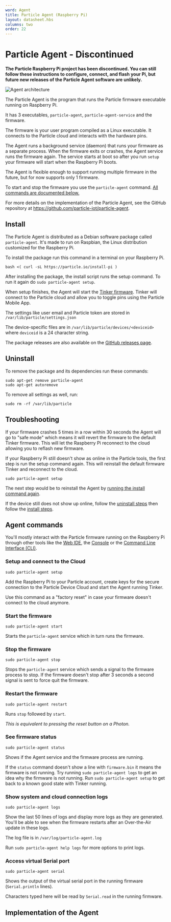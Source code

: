 ```yaml
---
word: Agent
title: Particle Agent (Raspberry Pi)
layout: datasheet.hbs
columns: two
order: 22
---
```


# Particle Agent - Discontinued

**The Particle Raspberry Pi project has been discontinued. You can still follow these instructions to configure, connect, and flash your Pi, but future new releases of the Particle Agent software are unlikely.**

![Agent architecture](/assets/images/particle-agent-architecture.png)

The Particle Agent is the program that runs the Particle firmware
executable running on Raspberry Pi.

It has 3 executables, `particle-agent`, `particle-agent-service` and
the firmware.

The firmware is your user program compiled as a Linux executable. It
connects to the Particle cloud and interacts with the hardware pins.

The Agent runs a background service (daemon) that runs your firmware as
a separate process. When the firmware exits or crashes, the Agent
service runs the firmware again. The service starts at boot so after you
run `setup` your firmware will start when the Raspberry Pi boots.

The Agent is flexible enough to support running multiple firmware in the
future, but for now supports only 1 firmware.

To start and stop the firmware you use the `particle-agent` command.
[All commands are documented below.](#agent-commands)

For more details on the implementation of the Particle Agent, see the
GitHub repository at <https://github.com/particle-iot/particle-agent>.


## Install

The Particle Agent is distributed as a Debian software package called
`particle-agent`. It's made to run on Raspbian, the Linux distribution
customized for the Raspberry Pi.

To install the package run this command in a
terminal on your Raspberry Pi.

```
bash <( curl -sL https://particle.io/install-pi )
```

After installing the package, the install script runs the setup command.
To run it again do `sudo particle-agent setup`.

When setup finishes, the Agent will start the [Tinker
firmware](/guide/getting-started/tinker/).
Tinker will connect to the Particle cloud and allow you to toggle pins
using the Particle Mobile App.

The settings like user email and Particle token are stored in
`/var/lib/particle/settings.json`

The device-specific files are in `/var/lib/particle/devices/<deviceid>`
where `deviceid` is a 24 character string.

The package releases are also available on the [GitHub releases page](https://github.com/particle-iot/particle-agent/releases).

## Uninstall

To remove the package and its dependencies run these
commands:
```
sudo apt-get remove particle-agent
sudo apt-get autoremove
```

To remove all settings as well, run:
```
sudo rm -rf /var/lib/particle
```

## Troubleshooting

If your firmware crashes 5 times in a row within 30 seconds the Agent
will go to "safe mode" which means it will revert the firmware to the
default Tinker firmware. This will let the Raspberry Pi reconnect
to the cloud allowing you to reflash new firmware.

If your Raspberry Pi still doesn't show as online in the Particle tools,
the first step is run the setup command again.  This will reinstall
the default firmware Tinker and reconnect to the cloud.

```
sudo particle-agent setup
```

The next step would be to reinstall the Agent by
[running the install command again](#install).

If the device still does not show up online, follow the [uninstall
steps](#uninstall) then follow the [install steps](#install).

## Agent commands

You'll mostly interact with the Particle firmware running on the
Raspberry Pi through other tools like the [Web IDE](/guide/getting-started/build), the [Console](/guide/tools-and-features/console/) or the [Command Line Interface (CLI)](/guide/tools-and-features/cli).

### Setup and connect to the Cloud

```
sudo particle-agent setup
```

Add the Raspberry Pi to your Particle account, create keys for the
secure connection to the Particle Device Cloud and start the Agent running Tinker.

Use this command as a "factory reset" in case your firmware doesn't
connect to the cloud anymore.

### Start the firmware

```
sudo particle-agent start
```

Starts the `particle-agent` service which in turn runs the
firmware.

### Stop the firmware

```
sudo particle-agent stop
```

Stops the `particle-agent` service which sends a signal to the
firmware process to stop. If the firmware doesn't stop after 3 seconds a
second signal is sent to force quit the firmware.

### Restart the firmware

```
sudo particle-agent restart
```

Runs `stop` followed by `start`.

_This is equivalent to pressing the reset button on a Photon._

### See firmware status

```
sudo particle-agent status
```

Shows if the Agent service and the firmware process are running.

If the `status` command doesn't show a line with `firmware.bin` it means
the firmware is not running. Try running `sudo particle-agent logs` to
get an idea why the firmware is not running. Run `sudo particle-agent
setup` to get back to a known good state with Tinker running.

### Show system and cloud connection logs

```
sudo particle-agent logs
```

Show the last 50 lines of logs and display more logs as they
are generated. You'll be able to see when the firmware restarts after an
Over-the-Air update in these logs.

The log file is in `/var/log/particle-agent.log`

Run `sudo particle-agent help logs` for more options to print logs.

### Access virtual Serial port

```
sudo particle-agent serial
```

Shows the output of the virtual serial port in the running firmware
(`Serial.println` lines).

Characters typed here will be read by `Serial.read` in the running
firmware.

## Implementation of the Agent
